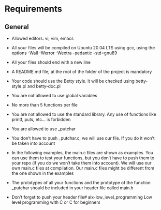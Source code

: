# Requirements

## General

- Allowed editors: vi, vim, emacs

- All your files will be compiled on Ubuntu 20.04 LTS using gcc, using the options -Wall -Werror -Wextra -pedantic -std=gnu89

- All your files should end with a new line

- A README.md file, at the root of the folder of the project is mandatory

- Your code should use the Betty style. It will be checked using betty-style.pl and betty-doc.pl

- You are not allowed to use global variables

- No more than 5 functions per file

- You are not allowed to use the standard library. Any use of functions like printf, puts, etc… is forbidden

- You are allowed to use _putchar

- You don’t have to push _putchar.c, we will use our file. If you do it won’t be taken into account

- In the following examples, the main.c files are shown as examples. You can use them to test your functions, but you don’t have to push them to your repo (if you do we won’t take them into account). We will use our own main.c files at compilation. Our main.c files might be different from the one shown in the examples

- The prototypes of all your functions and the prototype of the function _putchar should be included in your header file called main.h

- Don’t forget to push your header file# alx-low_level_programming
Low level programming with C or C for beginners
